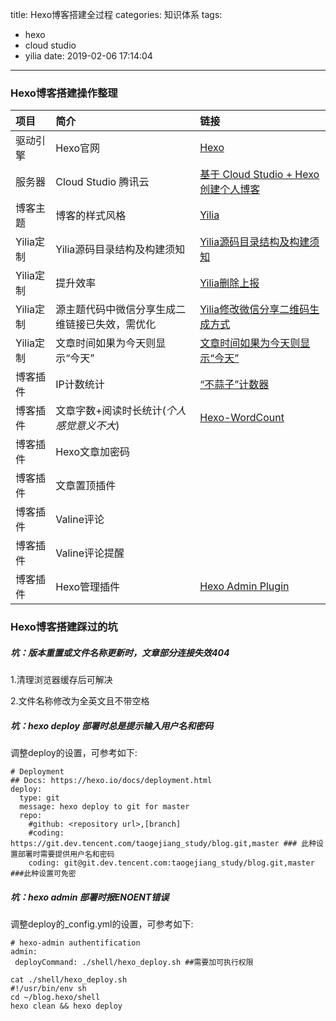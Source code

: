 title: Hexo博客搭建全过程
categories: 知识体系
tags:
  - hexo
  - cloud studio
  - yilia
date: 2019-02-06 17:14:04
---
### Hexo博客搭建操作整理
项目 | 简介 | 链接
:--- | :--- | :---
驱动引擎 | Hexo官网 | [Hexo](https://hexo.io/)
服务器 | Cloud Studio 腾讯云 | [基于 Cloud Studio + Hexo 创建个人博客](https://dev.tencent.com/s/87dd23ee-b405-4ceb-848e-ad1b0c8f609b)
博客主题 | 博客的样式风格 | [Yilia](https://github.com/litten/hexo-theme-yilia)
Yilia定制 | Yilia源码目录结构及构建须知 | [Yilia源码目录结构及构建须知](https://github.com/litten/hexo-theme-yilia/wiki/Yilia%E6%BA%90%E7%A0%81%E7%9B%AE%E5%BD%95%E7%BB%93%E6%9E%84%E5%8F%8A%E6%9E%84%E5%BB%BA%E9%A1%BB%E7%9F%A5)
Yilia定制 | 提升效率 | [Yilia删除上报](https://github.com/litten/hexo-theme-yilia/pull/786)
Yilia定制 | 源主题代码中微信分享生成二维链接已失效，需优化 | [Yilia修改微信分享二维码生成方式](https://github.com/litten/hexo-theme-yilia/pull/779)
Yilia定制 | 文章时间如果为今天则显示“今天” | [文章时间如果为今天则显示“今天”](https://github.com/litten/hexo-theme-yilia/pull/462)
博客插件 | IP计数统计 | [“不蒜子”计数器](http://ibruce.info/2015/04/04/busuanzi/)
博客插件 | 文章字数+阅读时长统计(_个人感觉意义不大_) | [Hexo-WordCount](https://github.com/willin/hexo-wordcount)
博客插件 | Hexo文章加密码 | 
博客插件 | 文章置顶插件 | 
博客插件 | Valine评论 | 
博客插件 | Valine评论提醒 | 
博客插件 | Hexo管理插件 | [Hexo Admin Plugin](https://github.com/jaredly/hexo-admin)

### Hexo博客搭建踩过的坑
##### 坑：版本重置或文件名称更新时，文章部分连接失效404
1.清理浏览器缓存后可解决

2.文件名称修改为全英文且不带空格

##### 坑：hexo deploy 部署时总是提示输入用户名和密码 
调整deploy的设置，可参考如下:
```
# Deployment
## Docs: https://hexo.io/docs/deployment.html
deploy:
  type: git
  message: hexo deploy to git for master 
  repo:
    #github: <repository url>,[branch]
    #coding: https://git.dev.tencent.com/taogejiang_study/blog.git,master ### 此种设置部署时需要提供用户名和密码
    coding: git@git.dev.tencent.com:taogejiang_study/blog.git,master ###此种设置可免密
```
##### 坑：hexo admin 部署时报ENOENT错误 
调整deploy的_config.yml的设置，可参考如下:
```
# hexo-admin authentification
admin:
 deployCommand: ./shell/hexo_deploy.sh ##需要加可执行权限
```
```
cat ./shell/hexo_deploy.sh
#!/usr/bin/env sh
cd ~/blog.hexo/shell
hexo clean && hexo deploy
```